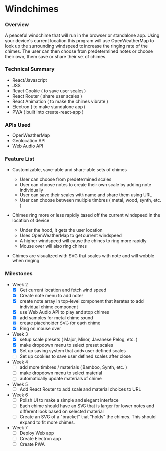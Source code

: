 # Windchimes

### Overview

A peaceful windchime that will run in the browser or standalone app. Using your device's current location this program will use OpenWeatherMap to look up the surrounding windspeed to increase the ringing rate of the chimes. The user can then choose from predetermined notes or choose their own, them save or share their set of chimes.

### Technical Summary

- React/Javascript
- JSS
- React Cookie ( to save user scales )
- React Router ( share user scales )
- React Animation ( to make the chimes vibrate )
- Electron ( to make standalone app )
- PWA ( built into create-react-app )

### APIs Used

- OpenWeatherMap
- Geolocation API
- Web Audio API

### Feature List

- Customizable, save-able and share-able sets of chimes
    - User can choose from predetermined scales
    - User can choose notes to create their own scale by adding note individually
    - User can save their scales with name and share them using URL
    - User can choose between multiple timbres ( metal, wood, synth, etc. )

- Chimes ring more or less rapidly based off the current windspeed in the location of device
    - Under the hood, it gets the user location
    - Uses OpenWeatherMap to get current windspeed
    - A higher windspeed will cause the chines to ring more rapidly
    - Mouse over will also ring chimes

- Chimes are visualized with SVG that scales with note and will wobble when ringing

### Milestones

- Week 2
    - [x] Get current location and fetch wind speed
    - [x] Create note menu to add notes
    - [x] create note array in top-level component that iterates to add individual chime component
    - [x] use Web Audio API to play and stop chimes
    - [x] add samples for metal chime sound
    - [x] create placeholder SVG for each chime
    - [x] Ring on mouse over

- Week 3
    - [x] setup scale presets ( Major, Minor, Javanese Pelog, etc. )
    - [x] make dropdown menu to select preset scales
    - [x] Set up saving system that adds user defined scales
    - [ ] Set up cookies to save user defined scales after close

- Week 4
    - [ ] add more timbres / materials ( Bamboo, Synth, etc. )
    - [ ] make dropdown menu to select material
    - [ ] automatically update materials of chime

- Week 5
    - [ ] Add React Router to add scale and material choices to URL

- Week 6
    - [ ] Polish UI to make a simple and elegant interface
    - [ ] Each chime should have an SVG that is larger for lower notes and different look based on selected material
    - [ ] Create an SVG of a "bracket" that "holds" the chimes. This should expand to fit more chimes.

- Week 7
    - [ ] Deploy Web app
    - [ ] Create Electron app
    - [ ] Create PWA